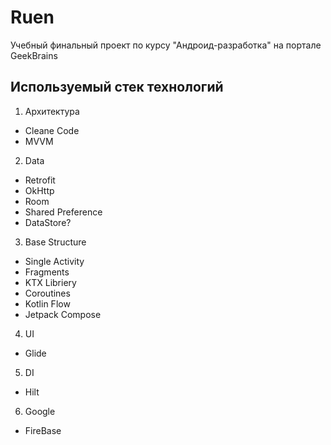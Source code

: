 # Ruen

Учебный финальный проект по курсу "Андроид-разработка" на портале GeekBrains

## Используемый стек технологий

1. Архитектура
  - Cleane Code
  - MVVM
2. Data
  - Retrofit
  - OkHttp
  - Room
  - Shared Preference
  - DataStore?
3. Base Structure
  - Single Activity
  - Fragments
  - KTX Libriery
  - Coroutines
  - Kotlin Flow
  - Jetpack Compose
4. UI
  - Glide
5. DI
  - Hilt
6. Google
  - FireBase
